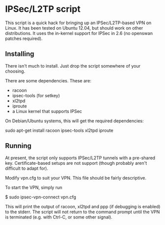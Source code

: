 IPSec/L2TP script
=================

This script is a quick hack for bringing up an IPSec/L2TP-based VPN on Linux.
It has been tested on Ubuntu 12.04, but should work on other distributions.
It uses the in-kernel support for IPSec in 2.6 (no openswan patches required).

Installing
----------

There isn't much to install. Just drop the script somewhere of your choosing.

There are some dependencies. These are:
 * racoon
 * ipsec-tools (for setkey)
 * xl2tpd
 * iproute
 * a Linux kernel that supports IPSec

On Debian/Ubuntu systems, this will get the required dependencies:

  sudo apt-get install racoon ipsec-tools xl2tpd iproute

Running
-------

At present, the script only supports IPSec/L2TP tunnels with a pre-shared key.
Certificate-based setups are not support (though probably aren't difficult to
adapt for).

Modify vpn.cfg to suit your VPN. This file should be fairly descriptive.

To start the VPN, simply run

  $ sudo ipsec-vpn-connect vpn.cfg

This will print the output of racoon, xl2tpd and ppp (if debugging is enabled)
to the stderr. The script will not return to the command prompt until the VPN
is terminated (e.g. with Ctrl-C, or some other signal).

